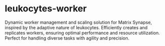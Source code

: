 # leukocytes-worker
Dynamic worker management and scaling solution for Matrix Synapse, inspired by the adaptive nature of leukocytes. Efficiently creates and replicates workers, ensuring optimal performance and resource utilization. Perfect for handling diverse tasks with agility and precision.
